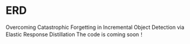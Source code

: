 # ERD
Overcoming Catastrophic Forgetting in Incremental Object Detection via Elastic Response Distillation
The code is coming soon！
